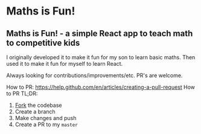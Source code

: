# Maths is Fun!
## Maths is Fun! - a simple React app to teach math to competitive kids

I originally developed it to make it fun for my son to learn basic maths. Then used it to make it fun for myself to learn React.

Always looking for contributions/improvements/etc. PR's are welcome. 

How to PR: https://help.github.com/en/articles/creating-a-pull-request
How to PR TL;DR:
1. [Fork](https://help.github.com/en/articles/fork-a-repo) the codebase
2. Create a branch
3. Make changes and push
4. Create a PR to my `master`
